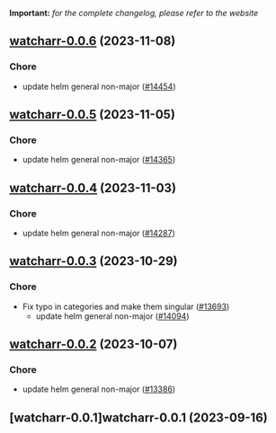 **Important:**
*for the complete changelog, please refer to the website*




## [watcharr-0.0.6](https://github.com/truecharts/charts/compare/watcharr-0.0.5...watcharr-0.0.6) (2023-11-08)

### Chore

- update helm general non-major ([#14454](https://github.com/truecharts/charts/issues/14454))
  
  


## [watcharr-0.0.5](https://github.com/truecharts/charts/compare/watcharr-0.0.4...watcharr-0.0.5) (2023-11-05)

### Chore

- update helm general non-major ([#14365](https://github.com/truecharts/charts/issues/14365))
  
  


## [watcharr-0.0.4](https://github.com/truecharts/charts/compare/watcharr-0.0.3...watcharr-0.0.4) (2023-11-03)

### Chore

- update helm general non-major ([#14287](https://github.com/truecharts/charts/issues/14287))
  
  


## [watcharr-0.0.3](https://github.com/truecharts/charts/compare/watcharr-0.0.2...watcharr-0.0.3) (2023-10-29)

### Chore

- Fix typo in categories and make them singular ([#13693](https://github.com/truecharts/charts/issues/13693))
  - update helm general non-major ([#14094](https://github.com/truecharts/charts/issues/14094))
  
  


## [watcharr-0.0.2](https://github.com/truecharts/charts/compare/watcharr-0.0.1...watcharr-0.0.2) (2023-10-07)

### Chore

- update helm general non-major ([#13386](https://github.com/truecharts/charts/issues/13386))
  
  


## [watcharr-0.0.1]watcharr-0.0.1 (2023-09-16)

